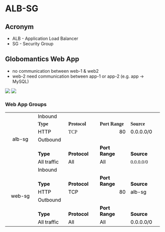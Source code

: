 # ALB-SG

## Acronym
* ALB - Application Load Balancer
* SG - Security Group

## Globomantics Web App
* no communication between web-1 & web2
* web-2 need communication between app-1 or app-2 (e.g. app -> MySQL)

[<img src="https://i.imgur.com/urHBPt0.png">](https://i.imgur.com/urHBPt0.png)
[<img src="https://i.imgur.com/WlH3d5s.png">](https://i.imgur.com/WlH3d5s.png)

### Web App Groups
<table cellspacing="0" border="0">
	<colgroup span="5" width="107"></colgroup>
	<tr>
		<td rowspan=6 height="126" align="center" valign=middle><font color="#000000">alb-sg</font></td>
		<td colspan=4 align="left" valign=bottom><font color="#000000">Inbound</font></td>
		</tr>
	<tr>
		<td align="left" valign=bottom><b><font face="Cambria">Type</font></b></td>
		<td align="left" valign=bottom><b><font face="Cambria">Protocol</font></b></td>
		<td align="left" valign=bottom><b><font face="Cambria">Port Range</font></b></td>
		<td align="left" valign=bottom><b><font face="Cambria">Source</font></b></td>
	</tr>
	<tr>
		<td align="left" valign=bottom><font color="#000000">HTTP</font></td>
		<td align="left" valign=bottom><font face="Cambria">TCP</font></td>
		<td align="right" valign=bottom sdval="80" sdnum="1033;"><font color="#000000">80</font></td>
		<td align="left" valign=bottom><font color="#000000">0.0.0.0/0</font></td>
	</tr>
	<tr>
		<td colspan=4 align="left" valign=bottom><font color="#000000">Outbound</font></td>
		</tr>
	<tr>
		<td align="left" valign=bottom><b><font color="#000000">Type</font></b></td>
		<td align="left" valign=bottom><b><font color="#000000">Protocol</font></b></td>
		<td align="left" valign=bottom><b><font color="#000000">Port Range</font></b></td>
		<td align="left" valign=bottom><b><font color="#000000">Source</font></b></td>
	</tr>
	<tr>
		<td align="left" valign=bottom><font color="#000000">All traffic</font></td>
		<td align="left" valign=bottom><font color="#000000">All</font></td>
		<td align="left" valign=bottom><font color="#000000">All</font></td>
		<td align="left" valign=bottom><font face="Cambria">0.0.0.0/0</font></td>
	</tr>
	<tr>
		<td rowspan=6 height="126" align="center" valign=middle><font color="#000000">web-sg</font></td>
		<td colspan=4 align="left" valign=bottom><font color="#000000">Inbound</font></td>
		</tr>
	<tr>
		<td align="left" valign=bottom><b><font color="#000000">Type</font></b></td>
		<td align="left" valign=bottom><b><font color="#000000">Protocol</font></b></td>
		<td align="left" valign=bottom><b><font color="#000000">Port Range</font></b></td>
		<td align="left" valign=bottom><b><font color="#000000">Source</font></b></td>
	</tr>
	<tr>
		<td align="left" valign=bottom><font color="#000000">HTTP</font></td>
		<td align="left" valign=bottom><font color="#000000">TCP</font></td>
		<td align="right" valign=bottom sdval="80" sdnum="1033;"><font color="#000000">80</font></td>
		<td align="left" valign=bottom><font color="#000000">alb-sg</font></td>
	</tr>
	<tr>
		<td colspan=4 align="left" valign=bottom><font color="#000000">Outbound</font></td>
		</tr>
	<tr>
		<td align="left" valign=bottom><b><font color="#000000">Type</font></b></td>
		<td align="left" valign=bottom><b><font color="#000000">Protocol</font></b></td>
		<td align="left" valign=bottom><b><font color="#000000">Port Range</font></b></td>
		<td align="left" valign=bottom><b><font color="#000000">Source</font></b></td>
	</tr>
	<tr>
		<td align="left" valign=bottom><font color="#000000">All traffic</font></td>
		<td align="left" valign=bottom><font color="#000000">All</font></td>
		<td align="left" valign=bottom><font color="#000000">All</font></td>
		<td align="left" valign=bottom><font color="#000000">0.0.0.0/0</font></td>
	</tr>
</table>

